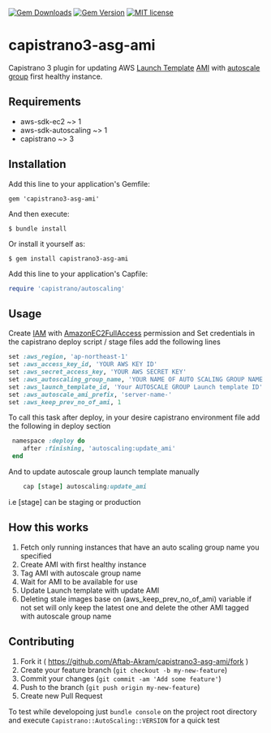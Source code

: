 [![Gem Downloads](http://img.shields.io/gem/dt/capistrano3-asg-ami.svg)](https://rubygems.org/gems/capistrano3-asg-ami) [![Gem Version](https://badge.fury.io/rb/capistrano3-asg-ami.png)](http://badge.fury.io/rb/capistrano3-asg-ami) [![MIT license](http://img.shields.io/badge/license-MIT-brightgreen.svg)](http://opensource.org/licenses/MIT)
# capistrano3-asg-ami
Capistrano 3 plugin for updating AWS [Launch Template](https://docs.aws.amazon.com/AWSEC2/latest/UserGuide/ec2-launch-templates.html) [AMI](https://docs.aws.amazon.com/AWSEC2/latest/UserGuide/AMIs.html) with [autoscale group](https://aws.amazon.com/about-aws/whats-new/2018/01/introducing-aws-auto-scaling/) first healthy instance.

## Requirements

* aws-sdk-ec2 ~> 1
* aws-sdk-autoscaling ~> 1
* capistrano ~> 3


## Installation

Add this line to your application's Gemfile:

    gem 'capistrano3-asg-ami'

And then execute:

    $ bundle install

Or install it yourself as:

    $ gem install capistrano3-asg-ami

Add this line to your application's Capfile:

```ruby
require 'capistrano/autoscaling'
```

## Usage

Create [IAM](https://docs.aws.amazon.com/IAM/latest/UserGuide/introduction.html) with [AmazonEC2FullAccess](https://docs.aws.amazon.com/IAM/latest/UserGuide/reference_policies_examples_ec2_region.html) permission and Set credentials in the capistrano deploy script / stage files add the following lines

```ruby
set :aws_region, 'ap-northeast-1'
set :aws_access_key_id, 'YOUR AWS KEY ID'
set :aws_secret_access_key, 'YOUR AWS SECRET KEY'
set :aws_autoscaling_group_name, 'YOUR NAME OF AUTO SCALING GROUP NAME'
set :aws_launch_template_id, 'Your AUTOSCALE GROUP Launch template ID'
set :aws_autoscale_ami_prefix, 'server-name-'
set :aws_keep_prev_no_of_ami, 1
```

To call this task after deploy,  in your desire capistrano environment file
add the following in deploy section

```ruby
 namespace :deploy do
    after :finishing, 'autoscaling:update_ami'
 end
```

And to update autoscale group launch template manually

```ruby
    cap [stage] autoscaling:update_ami
```
i.e [stage] can be staging or production

## How this works

1. Fetch only running instances that have an auto scaling group name you specified
2. Create AMI with first healthy instance
3. Tag AMI with autoscale group name
4. Wait for AMI to be available for use
5. Update Launch template with update AMI
6. Deleting stale images base on (aws_keep_prev_no_of_ami) variable
   if not set will only keep the latest one
   and delete the other AMI tagged with autoscale group name


## Contributing

1. Fork it ( https://github.com/Aftab-Akram/capistrano3-asg-ami/fork )
2. Create your feature branch (`git checkout -b my-new-feature`)
3. Commit your changes (`git commit -am 'Add some feature'`)
4. Push to the branch (`git push origin my-new-feature`)
5. Create new Pull Request

To test while developoing just `bundle console` on the project root directory and execute
`Capistrano::AutoScaling::VERSION` for a quick test
